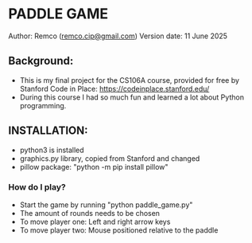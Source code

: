 # **PADDLE GAME**
Author: Remco (remco.cip@gmail.com)
Version date: 11 June 2025

## **Background:** 
* This is my final project for the CS106A course, provided for free by Stanford Code in Place: https://codeinplace.stanford.edu/ 
* During this course I had so much fun and learned a lot about Python programming.

## **INSTALLATION:** 
* python3 is installed
* graphics.py library, copied from Stanford and changed
* pillow package: "python -m pip install pillow"

### **How do I play?**
* Start the game by running "python paddle_game.py"
* The amount of rounds needs to be chosen
* To move player one: Left and right arrow keys
* To move player two: Mouse positioned relative to the paddle
